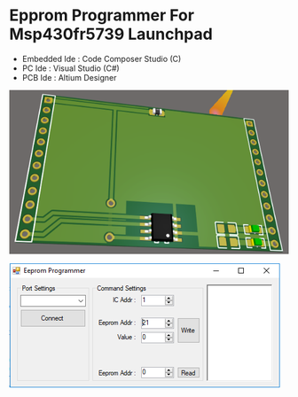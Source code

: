 # Epprom Programmer For Msp430fr5739 Launchpad

* Embedded Ide  : Code Composer Studio (C)
* PC Ide        : Visual Studio (C#)
* PCB Ide       : Altium Designer

![PCB](https://github.com/mertguner/Epprom-Programmer-For-Msp430fr5739-Launchpad/raw/master/PCB.png)

![Application](https://github.com/mertguner/Epprom-Programmer-For-Msp430fr5739-Launchpad/raw/master/Application.png)

